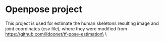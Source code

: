 # Openpose project 

This project is used for estimate the human skeletons resulting image and joint coordinates (csv file), where they were modified from https://github.com/ildoonet/tf-pose-estimation\
\


